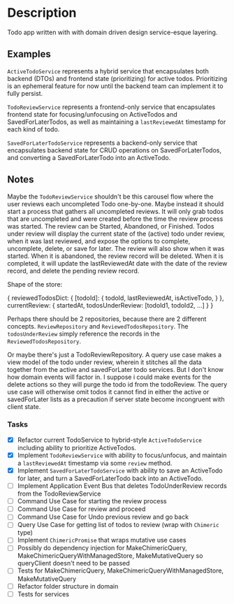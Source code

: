 # Description

Todo app written with with domain driven design service-esque layering.

## Examples

`ActiveTodoService` represents a hybrid service that encapsulates both backend (DTOs) and frontend state (prioritizing) for active todos. Prioritizing is an ephemeral feature for now until the backend team can implement it to fully persist.

`TodoReviewService` represents a frontend-only service that encapsulates frontend state for focusing/unfocusing on ActiveTodos and SavedForLaterTodos, as well as maintaining a `lastReviewedAt` timestamp for each kind of todo.

`SavedForLaterTodoService` represents a backend-only service that encapsulates backend state for CRUD operations on SavedForLaterTodos, and converting a SavedForLaterTodo into an ActiveTodo.

## Notes

Maybe the `TodoReviewService` shouldn't be this carousel flow where the user reviews each uncompleted Todo one-by-one. Maybe instead it should start a process that gathers all uncompleted reviews. It will only grab todos that are uncompleted and were created before the time the review process was started. The review can be Started, Abandoned,  or Finished. Todos under review will display the current state of the (active) todo under review, when it was last reviewed, and expose the options to complete, uncomplete, delete, or save for later. The review will also show when it was started. When it is abandoned, the review record will be deleted. When it is completed, it will update the lastReviewedAt date with the date of the review record, and delete the pending review record.

Shape of the store:

{
  reviewedTodosDict: {
    [todoId]: {
      todoId,
      lastReviewedAt,
      isActiveTodo,
    }
  },
  currentReview: {
    startedAt,
    todosUnderReview: [todoId1, todoId2, ...]
  }
}

Perhaps there should be 2 repositories, because there are 2 different concepts. `ReviewRepository` and `ReviewedTodosRepository`. The `todosUnderReview` simply reference the records in the `ReviewedTodosRepository`.

Or maybe there's just a TodoReviewRepository. A query use case makes a view model of the todo under review, wherein it stitches all the data together from the active and savedForLater todo services. But I don't know how domain events will factor in. I suppose i could make events for the delete actions so they will purge the todo id from the todoReview. The query use case will otherwise omit todos it cannot find in either the active or savedForLater lists as a precaution if server state become incongruent with client state.

### Tasks

- [X] Refactor current TodoService to hybrid-style `ActiveTodoService` including ability to prioritize ActiveTodos.
- [X] Implement `TodoReviewService` with ability to focus/unfocus, and maintain a `lastReviewedAt` timestamp via some `review` method.
- [X] Implement `SavedForLaterTodoService` with ability to save an ActiveTodo for later, and turn a SavedForLaterTodo back into an ActiveTodo.
- [ ] Implement Application Event Bus that deletes TodoUnderReview records from the TodoReviewService
- [ ] Command Use Case for starting the review process
- [ ] Command Use Case for review and proceed
- [ ] Command Use Case for Undo previous review and go back
- [ ] Query Use Case for getting list of todos to review (wrap with `Chimeric` type)
- [ ] Implement `ChimericPromise` that wraps mutative use cases
- [ ] Possibly do dependency injection for MakeChimericQuery, MakeChimericQueryWithManagedStore, MakeMutativeQuery so queryClient doesn't need to be passed
- [ ] Tests for MakeChimericQuery, MakeChimericQueryWithManagedStore, MakeMutativeQuery
- [ ] Refactor folder structure in domain
- [ ] Tests for services
